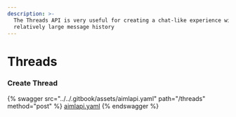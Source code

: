 ```yaml
---
description: >-
  The Threads API is very useful for creating a chat-like experience with a
  relatively large message history
---
```


# Threads

### Create Thread

{% swagger src="../../.gitbook/assets/aimlapi.yaml" path="/threads" method="post" %}
[aimlapi.yaml](../../.gitbook/assets/aimlapi.yaml)
{% endswagger %}
